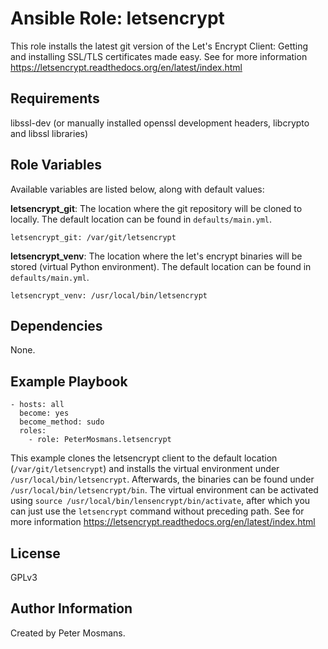 Ansible Role: letsencrypt
=========

This role installs the latest git version of the Let's Encrypt Client: Getting and installing SSL/TLS certificates made easy. See for more information https://letsencrypt.readthedocs.org/en/latest/index.html


Requirements
------------

libssl-dev (or manually installed openssl development headers, libcrypto and libssl libraries)


Role Variables
--------------

Available variables are listed below, along with default values:

**letsencrypt_git**: The location where the git repository will be cloned to locally. The default location can be found in ```defaults/main.yml```.
```
letsencrypt_git: /var/git/letsencrypt
```



**letsencrypt_venv**: The location where the let's encrypt binaries will be stored (virtual Python environment). The default location can be found in ```defaults/main.yml```.
```
letsencrypt_venv: /usr/local/bin/letsencrypt 
```

Dependencies
------------

None.


Example Playbook
----------------

```
- hosts: all
  become: yes
  become_method: sudo
  roles:
    - role: PeterMosmans.letsencrypt
```
This example clones the letsencrypt client to the default location (```/var/git/letsencrypt```) and installs the virtual environment under ```/usr/local/bin/letsencrypt```. Afterwards, the binaries can be found under ```/usr/local/bin/letsencrypt/bin```.
The virtual environment can be activated using ```source /usr/local/bin/lensencrypt/bin/activate```, after which you can just use the ```letsencrypt``` command without preceding path. See for more information https://letsencrypt.readthedocs.org/en/latest/index.html




License
-------

GPLv3


Author Information
------------------

Created by Peter Mosmans.
